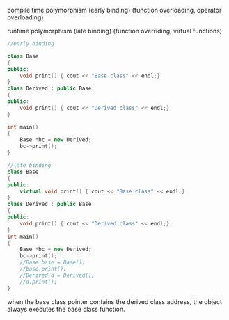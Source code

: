 compile time polymorphism (early binding) (function overloading, operator overloading)

runtime polymorphism (late binding) (function overriding, virtual functions)

```c++
//early binding

class Base
{
public:
	void print() { cout << "Base class" << endl;}
}
class Derived : public Base
{
public:
	void print() { cout << "Derived class" << endl;}
}

int main()
{
	Base *bc = new Derived;
	bc->print();
}
```

```c++
//late binding
class Base
{
public:
	virtual void print() { cout << "Base class" << endl;}
}
class Derived : public Base
{
public:
	void print() { cout << "Derived class" << endl;}
}
int main()
{
	Base *bc = new Derived;
	bc->print();
	//Base base = Base();
	//base.print();
	//Derived d = Derived();
	//d.print();
}
```

when the base class pointer contains the derived class address, the object always executes the base class function.
